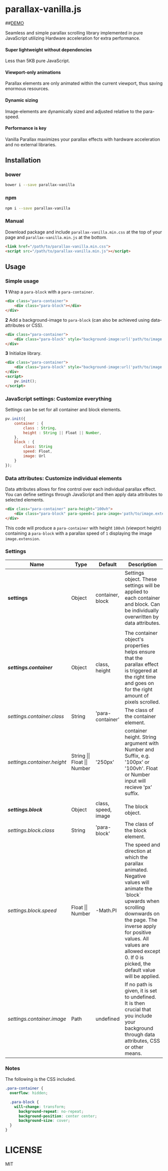 parallax-vanilla.js
===========

##[DEMO](https://erikengervall.github.io/parallax-vanilla/examples/)

Seamless and simple parallax scrolling library implemented in pure JavaScript utilizing Hardware acceleration for extra performance.

#### Super lightweight without dependencies
Less than 5KB pure JavaScript.

#### Viewport-only animations
Parallax elements are only animated within the current viewport, thus saving enormous resources.

#### Dynamic sizing
Image-elements are dynamically sized and adjusted relative to the para-speed.

#### Performance is key
Vanilla Parallax maximizes your parallax effects with hardware acceleration and no external libraries.

## Installation

### bower
```sh
bower i --save parallax-vanilla
```

### npm
```sh
npm i --save parallax-vanilla
```

### Manual

Download package and include `parallax-vanilla.min.css` at the top of your page and `parallax-vanilla.min.js` at the bottom.

```html
<link href="/path/to/parallax-vanilla.min.css">
<script src="/path/to/parallax-vanilla.min.js"></script>
```

## Usage

### Simple usage

**1** Wrap a `para-block` with a `para-container`.

```html
<div class="para-container">
	<div class="para-block"></div>
</div>
```

**2** Add a background-image to `para-block` (can also be achieved using data-attributes or CSS).

```html
<div class="para-container">
	<div class="para-block" style="background-image:url('path/to/image.extension');"></div>
</div>
```

**3** Initialize library.
```html
<div class="para-container">
	<div class="para-block" style="background-image:url('path/to/image.extension');"></div>
</div>
<script>
	pv.init();
</script>
```

### JavaScript settings: Customize everything

Settings can be set for all container and block elements.

```javascript
pv.init({
	container : {
		class : String,
		height : String || Float || Number,
	},
	block : {
		class: String
		speed: Float,
		image: Url
	}
});
```

### Data attributes: Customize individual elements

Data attributes allows for fine control over each individual parallax effect. You can define settings through JavaScript and then apply data attributes to selected elements.

```html
<div class="para-container" para-height="100vh">
	<div class="para-block" para-speed=1 para-image='path/to/image.extension'></div>
</div>
```

This code will produce a `para-container` with height `100vh` (viewport height) containing a `para-block` with a parallax speed of `1` displaying the image `image.extension`.

### Settings

<table class="table table-bordered table-striped">
	<thead>
		<tr>
			<th>Name</th>
			<th>Type</th>
			<th>Default</th>
			<th>Description</th>
		</tr>
	</thead>
	<tbody>
		<tr>
			<td><b>settings</b></td>
			<td>Object</td>
			<td>container, block</td>
			<td>Settings object. These settings will be applied to each container and block. Can be individually overwritten by data attributes.</td>
		</tr>
		<tr>
			<td></td>
			<td></td>
			<td></td>
			<td></td>
		</tr>
		<tr>
			<td><b><i>settings.container</i></b></td>
			<td>Object</td>
			<td>class, height</td>
			<td>The container object's properties helps ensure that the parallax effect is triggered at the right time and goes on for the right amount of pixels scrolled.</td>
		</tr>
		<tr>
			<td><i>settings.container.class</i></td>
			<td>String</td>
			<td>'para-container'</td>
			<td>The class of the container element.</td>
		</tr>
		<tr>
			<td><i>settings.container.height</i></td>
			<td>String || Float || Number</td>
			<td>'250px'</td>
			<td>container height. String argument with Number and Suffix, e.g. '100px' or '100vh'. Float or Number input will recieve 'px' suffix.</td>
		</tr>
		<tr>
			<td></td>
			<td></td>
			<td></td>
			<td></td>
		</tr>
		<tr>
			<td><b><i>settings.block</i></b></td>
			<td>Object</td>
			<td>class, speed, image</td>
			<td>The block object.</td>
		</tr>
		<tr>
			<td><i>settings.block.class</i></td>
			<td>String</td>
			<td>'para-block'</td>
			<td>The class of the block element.</td>
		</tr>
		<tr>
			<td><i>settings.block.speed</i></td>
			<td>Float || Number</td>
			<td>-Math.PI</td>
			<td>The speed and direction at which the parallax animated. Negative values will animate the `block` upwards when scrolling downwards on the page. The inverse apply for positive values. All values are allowed except 0. If 0 is picked, the default value will be applied.</td>
		</tr>
		<tr>
			<td><i>settings.container.image</i></td>
			<td>Path</td>
			<td>undefined</td>
			<td>If no path is given, it is set to undefined. It is then crucial that you include your background through data attributes, CSS or other means.</td>
		</tr>
	</tbody>
</table>

### Notes

The following is the CSS included.

```css
.para-container {
  overflow: hidden;

  .para-block {
    will-change: transform;
	  background-repeat: no-repeat;
	  background-position: center center;
	  background-size: cover;
  }
}
```

LICENSE
=======

MIT
